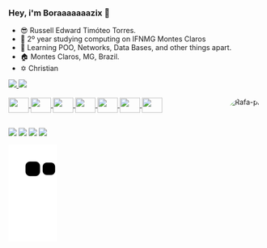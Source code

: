 ### Hey, i'm Boraaaaaaazix 👋

- 😎 Russell Edward Timóteo Torres.
- 🏫 2º year studying computing on IFNMG Montes Claros
- 🌱 Learning POO, Networks, Data Bases, and other things apart.
- 🏠 Montes Claros, MG, Brazil.
- ✡️ Christian

<div>
  <a href="https://github.com/boraazix">
  <img height="150em" src="https://github-readme-stats.vercel.app/api?username=boraazix&hide_border=true&show_icons=true&icon_color=fff&bg_color=30,e96443,904e95&title_color=fff&text_color=fff&include_all_commits=true&count_private=true"/>
  <img height="150em" src="https://github-readme-stats.vercel.app/api/top-langs/?username=boraazix&hide_border=true&layout=compact&langs_count=7&theme=tokyonight"/>
</div>

<div style="display: inline_block"><br>
  <img align="center" height="30" width="40" src="https://cdn.jsdelivr.net/gh/devicons/devicon/icons/c/c-original.svg">
  <img align="center" height="30" width="40" src="https://cdn.jsdelivr.net/gh/devicons/devicon/icons/csharp/csharp-original.svg">
  <img align="center" height="30" width="40" src="https://cdn.jsdelivr.net/gh/devicons/devicon/icons/python/python-original.svg">
  <img align="center" height="30" width="40" src="https://cdn.jsdelivr.net/gh/devicons/devicon/icons/mysql/mysql-original.svg">
  <img align="center" height="30" width="40" src="https://cdn.jsdelivr.net/gh/devicons/devicon/icons/git/git-original.svg">
  <img align="center" height="30" width="40" src="https://cdn.jsdelivr.net/gh/devicons/devicon/icons/visualstudio/visualstudio-plain.svg">
  <img align="center" height="30" width="40" src="https://cdn.jsdelivr.net/gh/devicons/devicon/icons/vscode/vscode-original.svg">
  <img align="right" alt="Rafa-pic" height="150" style="border-radius:50px;" src="https://media.tenor.com/C_C0B9JM3IIAAAAi/minecraft-bee.gif">
</div>

##

<div> 
 	<a href="https://www.twitch.tv/boraazix" target="_blank"><img src="https://img.shields.io/badge/Twitch-9146FF?style=for-the-badge&logo=twitch&logoColor=white" target="_blank"></a>
 <a href="https://twitter.com/Boraazix" target="_blank"><img src="https://img.shields.io/badge/Twitter-1DA1F2?style=for-the-badge&logo=twitter&logoColor=white" target="_blank"></a> 
  <a href = "mailto:russell.ed.123@gmail.com"><img src="https://img.shields.io/badge/-Gmail-%23333?style=for-the-badge&logo=gmail&logoColor=white" target="_blank"></a>
  <a href="https://www.linkedin.com/in/russell-edward-356379228" target="_blank"><img src="https://img.shields.io/badge/-LinkedIn-%230077B5?style=for-the-badge&logo=linkedin&logoColor=white" target="_blank"></a> 
  
  ![Snake animation](https://github.com/boraazix/boraazix/blob/output/github-contribution-grid-snake.svg)
 
</div>
